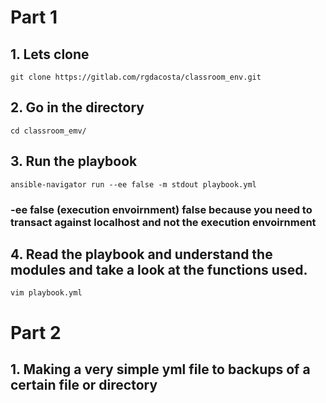 # Part 1
## 1. Lets clone 
`git clone https://gitlab.com/rgdacosta/classroom_env.git`

## 2. Go in the directory
`cd classroom_emv/`

## 3. Run the playbook
`ansible-navigator run --ee false -m stdout playbook.yml`

### -ee false (execution envoirnment) false because you need to transact against localhost and not the execution envoirnment

## 4. Read the playbook and understand the modules and take a look at the functions used.
`vim playbook.yml`

# Part 2
## 1. Making a very simple yml file to backups of a certain file or directory

